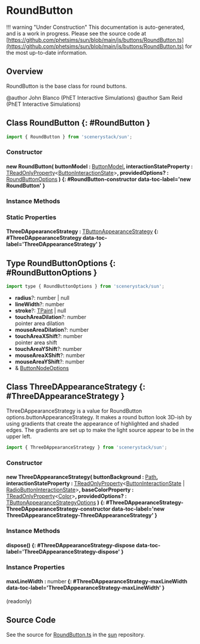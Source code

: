 # RoundButton

!!! warning "Under Construction"
    This documentation is auto-generated, and is a work in progress. Please see the source code at
    [https://github.com/phetsims/sun/blob/main/js/buttons/RoundButton.ts](https://github.com/phetsims/sun/blob/main/js/buttons/RoundButton.ts) for the most up-to-date information.

## Overview

RoundButton is the base class for round buttons.

@author John Blanco (PhET Interactive Simulations)
@author Sam Reid (PhET Interactive Simulations)

## Class RoundButton {: #RoundButton }


```js
import { RoundButton } from 'scenerystack/sun';
```
### Constructor

#### new RoundButton( buttonModel : <span style="font-weight: 400;">[ButtonModel](../sun/ButtonModel.md)</span>, interactionStateProperty : <span style="font-weight: 400;">[TReadOnlyProperty](../axon/TReadOnlyProperty.md)&lt;[ButtonInteractionState](../sun/ButtonInteractionState.md)&gt;</span>, providedOptions? : <span style="font-weight: 400;">[RoundButtonOptions](../sun/RoundButton.md#RoundButtonOptions)</span> ) {: #RoundButton-constructor data-toc-label='new RoundButton' }

### Instance Methods



### Static Properties

#### ThreeDAppearanceStrategy : <span style="font-weight: 400;">[TButtonAppearanceStrategy](../sun/TButtonAppearanceStrategy.md)</span> {: #ThreeDAppearanceStrategy data-toc-label='ThreeDAppearanceStrategy' }



## Type RoundButtonOptions {: #RoundButtonOptions }


```js
import type { RoundButtonOptions } from 'scenerystack/sun';
```


- **radius**?: <span style="color: hsla(calc(var(--md-hue) + 180deg),80%,40%,1);">number</span> | <span style="color: hsla(calc(var(--md-hue) + 180deg),80%,40%,1);">null</span>
- **lineWidth**?: <span style="color: hsla(calc(var(--md-hue) + 180deg),80%,40%,1);">number</span>
- **stroke**?: [TPaint](../scenery/TPaint.md) | <span style="color: hsla(calc(var(--md-hue) + 180deg),80%,40%,1);">null</span>
- **touchAreaDilation**?: <span style="color: hsla(calc(var(--md-hue) + 180deg),80%,40%,1);">number</span>
<br>  pointer area dilation
- **mouseAreaDilation**?: <span style="color: hsla(calc(var(--md-hue) + 180deg),80%,40%,1);">number</span>
- **touchAreaXShift**?: <span style="color: hsla(calc(var(--md-hue) + 180deg),80%,40%,1);">number</span>
<br>  pointer area shift
- **touchAreaYShift**?: <span style="color: hsla(calc(var(--md-hue) + 180deg),80%,40%,1);">number</span>
- **mouseAreaXShift**?: <span style="color: hsla(calc(var(--md-hue) + 180deg),80%,40%,1);">number</span>
- **mouseAreaYShift**?: <span style="color: hsla(calc(var(--md-hue) + 180deg),80%,40%,1);">number</span>
- &amp; [ButtonNodeOptions](../sun/ButtonNode.md#ButtonNodeOptions)




## Class ThreeDAppearanceStrategy {: #ThreeDAppearanceStrategy }


ThreeDAppearanceStrategy is a value for RoundButton options.buttonAppearanceStrategy. It makes a round button
look 3D-ish by using gradients that create the appearance of highlighted and shaded edges. The gradients are
set up to make the light source appear to be in the upper left.

```js
import { ThreeDAppearanceStrategy } from 'scenerystack/sun';
```
### Constructor

#### new ThreeDAppearanceStrategy( buttonBackground : <span style="font-weight: 400;">[Path](../scenery/Path.md)</span>, interactionStateProperty : <span style="font-weight: 400;">[TReadOnlyProperty](../axon/TReadOnlyProperty.md)&lt;[ButtonInteractionState](../sun/ButtonInteractionState.md) | [RadioButtonInteractionState](../sun/RadioButtonInteractionState.md)&gt;</span>, baseColorProperty : <span style="font-weight: 400;">[TReadOnlyProperty](../axon/TReadOnlyProperty.md)&lt;[Color](../scenery/Color.md)&gt;</span>, providedOptions? : <span style="font-weight: 400;">[TButtonAppearanceStrategyOptions](../sun/TButtonAppearanceStrategy.md#TButtonAppearanceStrategyOptions)</span> ) {: #ThreeDAppearanceStrategy-ThreeDAppearanceStrategy-constructor data-toc-label='new ThreeDAppearanceStrategy-ThreeDAppearanceStrategy' }

### Instance Methods

#### dispose() {: #ThreeDAppearanceStrategy-dispose data-toc-label='ThreeDAppearanceStrategy-dispose' }

### Instance Properties

#### maxLineWidth : <span style="font-weight: 400;"><span style="color: hsla(calc(var(--md-hue) + 180deg),80%,40%,1);">number</span></span> {: #ThreeDAppearanceStrategy-maxLineWidth data-toc-label='ThreeDAppearanceStrategy-maxLineWidth' }

(readonly)



## Source Code

See the source for [RoundButton.ts](https://github.com/phetsims/sun/blob/main/js/buttons/RoundButton.ts) in the [sun](https://github.com/phetsims/sun) repository.
